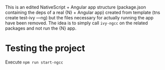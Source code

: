 This is an edited NativeScript + Angular app structure (package.json containing the deps of a real {N} + Angular app) created from template (tns create test-ivy —ng) but the files necessary for actually running the app have been removed. The idea is to simply call `ivy-ngcc` on the related packages and not run the {N} app.

# Testing the project
Execute `npm run start-ngcc`